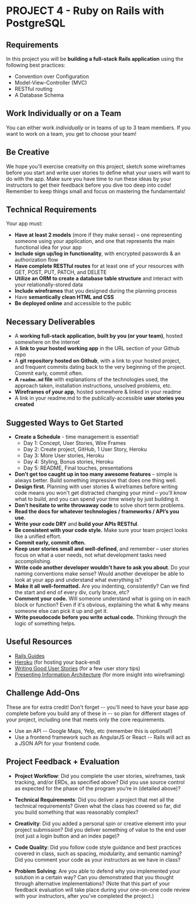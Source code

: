 # PROJECT 4 - Ruby on Rails with PostgreSQL

## Requirements

In this project you will be **building a full-stack Rails application** using the following best practices:

* Convention over Configuration
* Model-View-Controller (MVC)
* RESTful routing
* A Database Schema

## Work Individually or on a Team

You can either work _individually_ or in teams of up to 3 team members. If you want to work on a team, you get to choose your team!

## Be Creative

We hope you'll exercise creativity on this project, sketch some wireframes before you start and write user stories to define what your users will want to do with the app. Make sure you have time to run these ideas by your instructors to get their feedback before you dive too deep into code! Remember to keep things small and focus on mastering the fundamentals!

## Technical Requirements

Your app must:

- **Have at least 2 models** (more if they make sense) – one representing someone using your application, and one that represents the main functional idea for your app
- **Include sign up/log in functionality**, with encrypted passwords & an authorization flow
- **Have complete RESTful routes** for at least one of your resources with GET, POST, PUT, PATCH, and DELETE
- **Utilize an ORM to create a database table structure** and interact with your relationally-stored data
- **Include wireframes** that you designed during the planning process
- Have **semantically clean HTML and CSS**
- **Be deployed online** and accessible to the public

## Necessary Deliverables
- A **working full-stack application, built by you (or your team)**, hosted somewhere on the internet
- A **link to your hosted working app** in the URL section of your Github repo
- A **git repository hosted on Github**, with a link to your hosted project, and frequent commits dating back to the very beginning of the project. Commit early, commit often.
- **A `readme.md` file** with explanations of the technologies used, the approach taken, installation instructions, unsolved problems, etc.
- **Wireframes of your app**, hosted somewhere & linked in your readme
- A link in your readme.md to the publically-accessible **user stories you created**

## Suggested Ways to Get Started

* **Create a Schedule** - time management is essential!
  - Day 1: Concept, User Stories, Wire Frames
  - Day 2: Create project, GitHub, 1 User Story, Heroku
  - Day 3: More User stories, Heroku
  - Day 4: Styling, Bonus stories, Heroku
  - Day 5: README, Final touches, presentations
* **Don’t get too caught up in too many awesome features** – simple is always better. Build something impressive that does one thing well.
* **Design first.** Planning with user stories & wireframes before writing code means you won't get distracted changing your mind – you'll know what to build, and you can spend your time wisely by just building it.
* **Don’t hesitate to write throwaway code** to solve short term problems.
* **Read the docs for whatever technologies / frameworks / API’s you use**.
* **Write your code DRY** and **build your APIs RESTful**.
* **Be consistent with your code style.** Make sure your team project looks like a unified effort.
* **Commit early, commit often.**
* **Keep user stories small and well-defined**, and remember – user stories focus on what a user needs, not what development tasks need accomplishing.
* **Write code another developer wouldn't have to ask you about**. Do your naming conventions make sense? Would another developer be able to look at your app and understand what everything is?
* **Make it all well-formatted.** Are you indenting, consistently? Can we find the start and end of every div, curly brace, etc?
* **Comment your code.** Will someone understand what is going on in each block or function? Even if it's obvious, explaining the what & why means someone else can pick it up and get it.
* **Write pseudocode before you write actual code.** Thinking through the logic of something helps.

## Useful Resources
* [Rails Guides](http://guides.rubyonrails.org/)
* [Heroku](https://www.heroku.com/) (for hosting your back-end)
* [Writing Good User Stories](http://www.mariaemerson.com/user-stories/) (for a few user story tips)
* [Presenting Information Architecture](http://webstyleguide.com/wsg3/3-information-architecture/4-presenting-information.html) (for more insight into wireframing)

## Challenge Add-Ons

These are for extra credit! Don't forget -- you'll need to have your base app complete before you build any of these in -- so plan for different stages of your project, including one that meets only the core requirements.

* Use an API -- Google Maps, Yelp, etc (remember this is optional!)
* Use a frontend framework such as AngularJS or React -- Rails will act as a JSON API for your frontend code.

## Project Feedback + Evaluation
- **Project Workflow**: Did you complete the user stories, wireframes, task tracking, and/or ERDs, as specified above? Did you use source control as expected for the phase of the program you’re in (detailed above)?

- **Technical Requirements**: Did you deliver a project that met all the technical requirements? Given what the class has covered so far, did you build something that was reasonably complex?

- **Creativity**: Did you added a personal spin or creative element into your project submission? Did you deliver something of value to the end user (not just a login button and an index page)?

- **Code Quality**: Did you follow code style guidance and best practices covered in class, such as spacing, modularity, and semantic naming? Did you comment your code as your instructors as we have in class?

- **Problem Solving**: Are you able to defend why you implemented your solution in a certain way? Can you demonstrated that you thought through alternative implementations? (Note that this part of your feedback evaluation will take place during your one-on-one code review with your instructors, after you've completed the project.)
